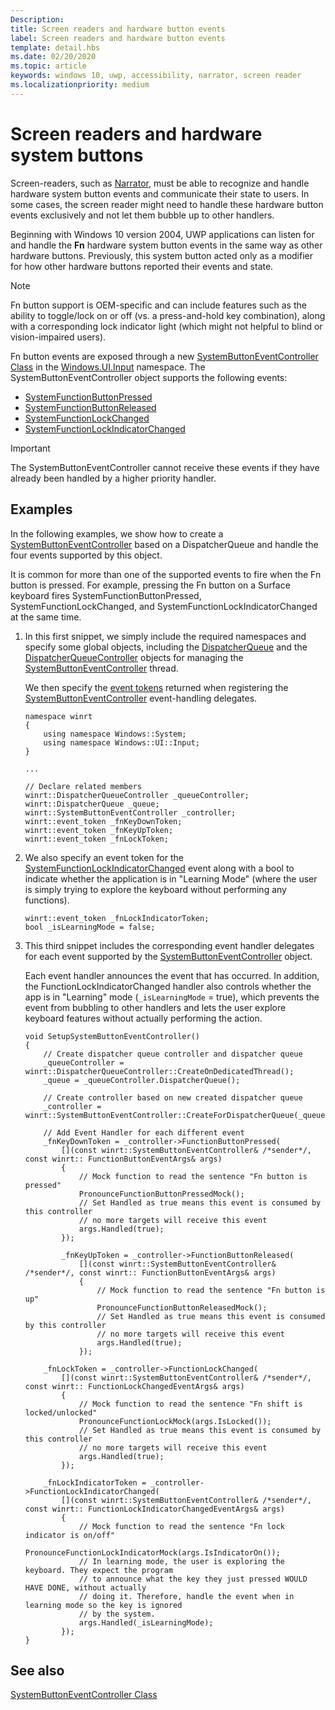 ```yaml
---
Description: 
title: Screen readers and hardware button events
label: Screen readers and hardware button events
template: detail.hbs
ms.date: 02/20/2020
ms.topic: article
keywords: windows 10, uwp, accessibility, narrator, screen reader
ms.localizationpriority: medium
---
```


# Screen readers and hardware system buttons

Screen-readers, such as [Narrator](https://support.microsoft.com/en-us/help/22798/windows-10-complete-guide-to-narrator), must be able to recognize and handle hardware system button events and communicate their state to users. In some cases, the screen reader might need to handle these hardware button events exclusively and not let them bubble up to other handlers.

Beginning with Windows 10 version 2004, UWP applications can listen for and handle the **Fn** hardware system button events in the same way as other hardware buttons. Previously, this system button acted only as a modifier for how other hardware buttons reported their events and state.

> [!NOTE]
> Fn button support is OEM-specific and can include features such as the ability to toggle/lock on or off (vs. a press-and-hold key combination), along with a corresponding lock indicator light (which might not helpful to blind or vision-impaired users).

Fn button events are exposed through a new [SystemButtonEventController Class](/uwp/api/windows.ui.input.systembuttoneventcontroller) in the [Windows.UI.Input](/uwp/api/windows.ui.input) namespace. The SystemButtonEventController object supports the following events:

- [SystemFunctionButtonPressed](/uwp/api/windows.ui.input.systembuttoneventcontroller.systemfunctionbuttonpressed)
- [SystemFunctionButtonReleased](/uwp/api/windows.ui.input.systembuttoneventcontroller.systemfunctionbuttonreleased)
- [SystemFunctionLockChanged](/uwp/api/windows.ui.input.systembuttoneventcontroller.systemfunctionlockchanged)
- [SystemFunctionLockIndicatorChanged](/uwp/api/windows.ui.input.systembuttoneventcontroller.systemfunctionlockindicatorchanged)

> [!Important]
> The SystemButtonEventController cannot receive these events if they have already been handled by a higher priority handler.

## Examples

In the following examples, we show how to create a [SystemButtonEventController](/uwp/api/windows.ui.input.systembuttoneventcontroller) based on a DispatcherQueue and handle the four events supported by this object.

It is common for more than one of the supported events to fire when the Fn button is pressed. For example, pressing the Fn button on a Surface keyboard fires SystemFunctionButtonPressed, SystemFunctionLockChanged, and SystemFunctionLockIndicatorChanged at the same time.

1. In this first snippet, we simply include the required namespaces and specify some global objects, including the [DispatcherQueue](/uwp/api/windows.system.dispatcherqueue) and the [DispatcherQueueController](/uwp/api/windows.system.dispatcherqueuecontroller) objects for managing the [SystemButtonEventController](/uwp/api/windows.ui.input.systembuttoneventcontroller) thread.

   We then specify the [event tokens](/uwp/cpp-ref-for-winrt/event-token) returned when registering the [SystemButtonEventController](/uwp/api/windows.ui.input.systembuttoneventcontroller) event-handling delegates.

    ```cppwinrt
    namespace winrt
    {
        using namespace Windows::System;
        using namespace Windows::UI::Input;
    }

    ...

    // Declare related members
    winrt::DispatcherQueueController _queueController;
    winrt::DispatcherQueue _queue;
    winrt::SystemButtonEventController _controller;
    winrt::event_token _fnKeyDownToken;
    winrt::event_token _fnKeyUpToken;
    winrt::event_token _fnLockToken;
    ```

2. We also specify an event token for the [SystemFunctionLockIndicatorChanged](/uwp/api/windows.ui.input.systembuttoneventcontroller.systemfunctionlockindicatorchanged) event along with a bool to indicate whether the application is in "Learning Mode" (where the user is simply trying to explore the keyboard without performing any functions).

    ```cppwinrt
    winrt::event_token _fnLockIndicatorToken;
    bool _isLearningMode = false;
    ```

2. This third snippet includes the corresponding event handler delegates for each event supported by the [SystemButtonEventController](/uwp/api/windows.ui.input.systembuttoneventcontroller) object.

   Each event handler announces the event that has occurred. In addition, the FunctionLockIndicatorChanged handler also controls whether the app is in "Learning" mode (`_isLearningMode` = true), which prevents the event from bubbling to other handlers and lets the user explore keyboard features without actually performing the action.

    ```cppwinrt
    void SetupSystemButtonEventController()
    {
        // Create dispatcher queue controller and dispatcher queue
        _queueController = winrt::DispatcherQueueController::CreateOnDedicatedThread();
        _queue = _queueController.DispatcherQueue();

        // Create controller based on new created dispatcher queue
        _controller = winrt::SystemButtonEventController::CreateForDispatcherQueue(_queue);

        // Add Event Handler for each different event
        _fnKeyDownToken = _controller->FunctionButtonPressed(
            [](const winrt::SystemButtonEventController& /*sender*/, const winrt:: FunctionButtonEventArgs& args)
            {
                // Mock function to read the sentence "Fn button is pressed"
                PronounceFunctionButtonPressedMock();
                // Set Handled as true means this event is consumed by this controller
                // no more targets will receive this event
                args.Handled(true);
            });

            _fnKeyUpToken = _controller->FunctionButtonReleased(
                [](const winrt::SystemButtonEventController& /*sender*/, const winrt:: FunctionButtonEventArgs& args)
                {
                    // Mock function to read the sentence "Fn button is up"
                    PronounceFunctionButtonReleasedMock();
                    // Set Handled as true means this event is consumed by this controller
                    // no more targets will receive this event
                    args.Handled(true);
                });

        _fnLockToken = _controller->FunctionLockChanged(
            [](const winrt::SystemButtonEventController& /*sender*/, const winrt:: FunctionLockChangedEventArgs& args)
            {
                // Mock function to read the sentence "Fn shift is locked/unlocked"
                PronounceFunctionLockMock(args.IsLocked());
                // Set Handled as true means this event is consumed by this controller
                // no more targets will receive this event
                args.Handled(true);
            });

        _fnLockIndicatorToken = _controller->FunctionLockIndicatorChanged(
            [](const winrt::SystemButtonEventController& /*sender*/, const winrt:: FunctionLockIndicatorChangedEventArgs& args)
            {
                // Mock function to read the sentence "Fn lock indicator is on/off"
                PronounceFunctionLockIndicatorMock(args.IsIndicatorOn());
                // In learning mode, the user is exploring the keyboard. They expect the program
                // to announce what the key they just pressed WOULD HAVE DONE, without actually
                // doing it. Therefore, handle the event when in learning mode so the key is ignored
                // by the system.
                args.Handled(_isLearningMode);
            });
    }
    ```

## See also

[SystemButtonEventController Class](/uwp/api/windows.ui.input.systembuttoneventcontroller)
